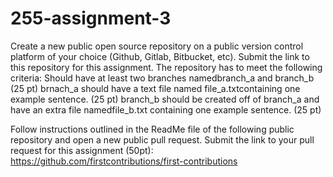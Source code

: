 # 255-assignment-3

Create a new public open source repository on a public version control platform of your choice (Github, Gitlab, Bitbucket, etc). Submit the link to this repository for this assignment. The repository has to meet the following criteria: 
Should have at least two branches namedbranch_a and branch_b  (25 pt)
brnach_a should have a text file named file_a.txtcontaining one example sentence. (25 pt)
branch_b should be created off of branch_a and have an extra file namedfile_b.txt containing one example sentence. (25 pt)

Follow instructions outlined in the ReadMe file of the following public repository and open a new public pull request. Submit the link to your pull request for this assignment (50pt): 
https://github.com/firstcontributions/first-contributions

